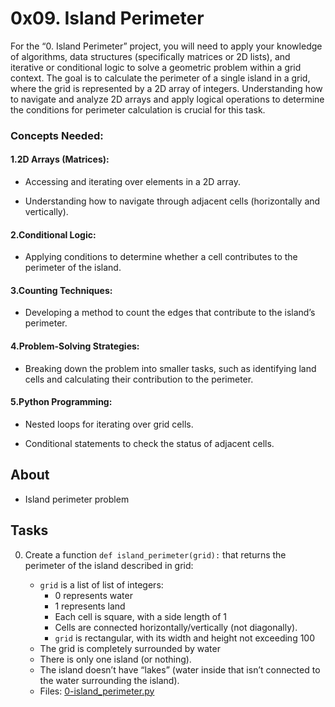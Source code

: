 # 0x09. Island Perimeter

For the “0. Island Perimeter” project, you will need to apply your knowledge of algorithms, data structures (specifically matrices or 2D lists), and iterative or conditional logic to solve a geometric problem within a grid context. The goal is to calculate the perimeter of a single island in a grid, where the grid is represented by a 2D array of integers. Understanding how to navigate and analyze 2D arrays and apply logical operations to determine the conditions for perimeter calculation is crucial for this task.

### Concepts Needed:

#### 1.2D Arrays (Matrices):

- Accessing and iterating over elements in a 2D array.

- Understanding how to navigate through adjacent cells (horizontally and vertically).

#### 2.Conditional Logic:

- Applying conditions to determine whether a cell contributes to the perimeter of the island.

#### 3.Counting Techniques:

- Developing a method to count the edges that contribute to the island’s perimeter.

#### 4.Problem-Solving Strategies:

- Breaking down the problem into smaller tasks, such as identifying land cells and calculating their contribution to the perimeter.

#### 5.Python Programming:

- Nested loops for iterating over grid cells.

- Conditional statements to check the status of adjacent cells.

## About
- Island perimeter problem

## Tasks
0. Create a function `def island_perimeter(grid):` that returns the perimeter of the island described in grid:

    - `grid` is a list of list of integers:
        - 0 represents water
        - 1 represents land
        - Each cell is square, with a side length of 1
        - Cells are connected horizontally/vertically (not diagonally).
        - `grid` is rectangular, with its width and height not exceeding 100
    - The grid is completely surrounded by water
    - There is only one island (or nothing).
    - The island doesn’t have “lakes” (water inside that isn’t connected to the water surrounding the island).
    - Files: [0-island_perimeter.py](0-island_perimeter.py)